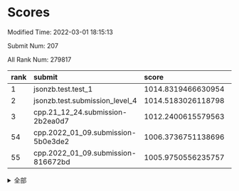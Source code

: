 # Scores

Modified Time: 2022-03-01 18:15:13

Submit Num: 207

All Rank Num: 279817

| rank |               submit               |       score        |       sigma        | pk_num |
| :--- | :--------------------------------- | :----------------- | :----------------- | :----- |
| 1    | jsonzb.test.test_1                 | 1014.8319466630954 | 0.8161348368459636 | 5406   |
| 2    | jsonzb.test.submission_level_4     | 1014.5183026118798 | 0.8337811249790075 | 5404   |
| 3    | cpp.21_12_24.submission-2b2ea0d7   | 1012.2400615579563 | 0.7891699356941235 | 5405   |
| 54   | cpp.2022_01_09.submission-5b0e3de2 | 1006.3736751138696 | 0.7139794757485468 | 5410   |
| 55   | cpp.2022_01_09.submission-816672bd | 1005.9750556235757 | 0.7204428955374482 | 5403   |


<details>
<summary>全部</summary>

| rank |                 submit                 |       score        |       sigma        | pk_num |
| :--- | :------------------------------------- | :----------------- | :----------------- | :----- |
| 1    | jsonzb.test.test_1                     | 1014.8319466630954 | 0.8161348368459636 | 5406   |
| 2    | jsonzb.test.submission_level_4         | 1014.5183026118798 | 0.8337811249790075 | 5404   |
| 3    | cpp.21_12_24.submission-2b2ea0d7       | 1012.2400615579563 | 0.7891699356941235 | 5405   |
| 4    | gobigger.level_3.submission_level_3_29 | 1011.6181948959776 | 0.8055473889038345 | 5409   |
| 5    | gobigger.level_3.submission_level_3_1  | 1011.5935437954854 | 0.7599588917153263 | 5404   |
| 6    | gobigger.level_3.submission_level_3_5  | 1011.4396008816909 | 0.7657134043795681 | 5413   |
| 7    | gobigger.level_3.submission_level_3_38 | 1011.3738860909593 | 0.7939595734713998 | 5409   |
| 8    | gobigger.level_3.submission_level_3_10 | 1011.1461914617676 | 0.7743390427226775 | 5408   |
| 9    | gobigger.level_3.submission_level_3_49 | 1011.0747398478563 | 0.7635121063402109 | 5408   |
| 10   | gobigger.level_3.submission_level_3_7  | 1010.897148342333  | 0.7591512800756846 | 5405   |
| 11   | gobigger.level_3.submission_level_3_18 | 1010.8863769645332 | 0.7721458938682604 | 5403   |
| 12   | gobigger.level_3.submission_level_3_25 | 1010.7450803983548 | 0.7630239698329407 | 5408   |
| 13   | gobigger.level_3.submission_level_3_4  | 1010.6925656498711 | 0.7678876244764394 | 5411   |
| 14   | gobigger.level_3.submission_level_3_24 | 1010.6014289814188 | 0.7620558733112218 | 5407   |
| 15   | gobigger.level_3.submission_level_3_44 | 1010.5527551856902 | 0.8014847629899212 | 5408   |
| 16   | gobigger.level_3.submission_level_3_2  | 1010.4904423588852 | 0.7788229641814212 | 5413   |
| 17   | gobigger.level_3.submission_level_3_33 | 1010.4874382566462 | 0.7499178697656189 | 5408   |
| 18   | gobigger.level_3.submission_level_3_13 | 1010.4352235417936 | 0.7560197855720647 | 5406   |
| 19   | gobigger.level_3.submission_level_3_16 | 1010.3784747474286 | 0.7569527208223955 | 5407   |
| 20   | gobigger.level_3.submission_level_3_28 | 1010.3175430545921 | 0.7493306752363713 | 5402   |
| 21   | gobigger.level_3.submission_level_3_31 | 1010.3003855056223 | 0.7470199890288334 | 5407   |
| 22   | gobigger.level_3.submission_level_3_15 | 1010.2546362486839 | 0.7762919691062333 | 5410   |
| 23   | gobigger.level_3.submission_level_3_23 | 1010.2187793570905 | 0.7505184385005641 | 5400   |
| 24   | gobigger.level_3.submission_level_3_35 | 1010.2013673481517 | 0.7644646237508992 | 5406   |
| 25   | gobigger.level_3.submission_level_3_42 | 1010.1188508491131 | 0.7702212974069548 | 5411   |
| 26   | gobigger.level_3.submission_level_3_14 | 1010.0846216578587 | 0.7647241677040394 | 5406   |
| 27   | gobigger.level_3.submission_level_3_36 | 1009.9818490114992 | 0.7649896455834779 | 5404   |
| 28   | gobigger.level_3.submission_level_3_12 | 1009.9690356571638 | 0.7360085978678126 | 5408   |
| 29   | gobigger.level_3.submission_level_3_27 | 1009.9540885533597 | 0.7507850226770711 | 5405   |
| 30   | gobigger.level_3.submission_level_3_21 | 1009.8740864247944 | 0.7493011100514753 | 5407   |
| 31   | gobigger.level_3.submission_level_3_0  | 1009.8609072953772 | 0.7572125034245304 | 5411   |
| 32   | gobigger.level_3.submission_level_3_8  | 1009.759089174316  | 0.7496673707590928 | 5405   |
| 33   | gobigger.level_3.submission_level_3_34 | 1009.7474408839457 | 0.7548751419662564 | 5406   |
| 34   | gobigger.level_3.submission_level_3_17 | 1009.7130927684851 | 0.736152147563471  | 5407   |
| 35   | gobigger.level_3.submission_level_3_41 | 1009.6960511474865 | 0.765611202669405  | 5405   |
| 36   | gobigger.level_3.submission_level_3_9  | 1009.6905530967815 | 0.7669305786897819 | 5406   |
| 37   | gobigger.level_3.submission_level_3_45 | 1009.6638262485515 | 0.748037938331521  | 5409   |
| 38   | gobigger.level_3.submission_level_3_37 | 1009.6384652595569 | 0.7594406074393789 | 5407   |
| 39   | gobigger.level_3.submission_level_3_47 | 1009.6110964692117 | 0.7469662492337954 | 5406   |
| 40   | gobigger.level_3.submission_level_3_3  | 1009.5336929219524 | 0.7531200031058995 | 5411   |
| 41   | gobigger.level_3.submission_level_3_22 | 1009.4129239185976 | 0.7480659291085913 | 5406   |
| 42   | gobigger.level_3.submission_level_3_48 | 1009.39826269838   | 0.7641824277580025 | 5410   |
| 43   | gobigger.level_3.submission_level_3_26 | 1009.3860287956844 | 0.7465345368468882 | 5404   |
| 44   | gobigger.level_3.submission_level_3_40 | 1009.3625084454555 | 0.7669730274256634 | 5407   |
| 45   | gobigger.level_3.submission_level_3_19 | 1009.1643994423647 | 0.754573896613625  | 5400   |
| 46   | gobigger.level_3.submission_level_3_20 | 1009.1440762498328 | 0.7304659521795435 | 5403   |
| 47   | gobigger.level_3.submission_level_3_32 | 1009.1059841095301 | 0.753492415622691  | 5407   |
| 48   | gobigger.level_3.submission_level_3_43 | 1009.0551025039081 | 0.7711080574973754 | 5405   |
| 49   | gobigger.level_3.submission_level_3_30 | 1008.9019693612133 | 0.7384454068907521 | 5407   |
| 50   | gobigger.level_3.submission_level_3_6  | 1008.8940376052259 | 0.7524113263295635 | 5407   |
| 51   | gobigger.level_3.submission_level_3_46 | 1008.7952929352773 | 0.750921853932771  | 5410   |
| 52   | gobigger.level_3.submission_level_3_39 | 1008.453360340615  | 0.7352869972432802 | 5413   |
| 53   | gobigger.level_3.submission_level_3_11 | 1008.4010590632506 | 0.7412471678851298 | 5405   |
| 54   | cpp.2022_01_09.submission-5b0e3de2     | 1006.3736751138696 | 0.7139794757485468 | 5410   |
| 55   | cpp.2022_01_09.submission-816672bd     | 1005.9750556235757 | 0.7204428955374482 | 5403   |
| 56   | gobigger.level_1.submission_level_1_43 | 1005.2278066411723 | 0.726760513032678  | 5406   |
| 57   | gobigger.level_1.submission_level_1_49 | 1005.1018556832589 | 0.7197294342556599 | 5407   |
| 58   | gobigger.level_1.submission_level_1_13 | 1004.9640794788246 | 0.7134210986757146 | 5407   |
| 59   | gobigger.level_1.submission_level_1_5  | 1004.7697384240021 | 0.7396605993280871 | 5404   |
| 60   | gobigger.level_1.submission_level_1_14 | 1004.6784605920793 | 0.7342137572676506 | 5410   |
| 61   | gobigger.level_1.submission_level_1_8  | 1004.6525191093116 | 0.7283994207266212 | 5407   |
| 62   | gobigger.level_1.submission_level_1_17 | 1004.5569911545163 | 0.7160855817697304 | 5410   |
| 63   | gobigger.level_1.submission_level_1_37 | 1004.0482251281719 | 0.7222360547087958 | 5401   |
| 64   | gobigger.level_1.submission_level_1_29 | 1004.0395964392694 | 0.717316787441879  | 5410   |
| 65   | gobigger.level_1.submission_level_1_47 | 1004.0298839585364 | 0.722457250818896  | 5409   |
| 66   | gobigger.level_1.submission_level_1_33 | 1003.9926512939932 | 0.7145849596154037 | 5403   |
| 67   | gobigger.level_1.submission_level_1_11 | 1003.9803236224159 | 0.7200922332488527 | 5406   |
| 68   | gobigger.level_1.submission_level_1_30 | 1003.8513332963572 | 0.7173775578766862 | 5406   |
| 69   | gobigger.level_1.submission_level_1_12 | 1003.6722584823003 | 0.7178986180937301 | 5410   |
| 70   | gobigger.level_1.submission_level_1_16 | 1003.6622171826517 | 0.7214624023658817 | 5412   |
| 71   | gobigger.level_1.submission_level_1_36 | 1003.6455293732718 | 0.7244250596288984 | 5413   |
| 72   | gobigger.level_1.submission_level_1_48 | 1003.5946638914444 | 0.7325282506951403 | 5411   |
| 73   | gobigger.level_1.submission_level_1_32 | 1003.5614784981894 | 0.7310314535628081 | 5408   |
| 74   | gobigger.level_1.submission_level_1_18 | 1003.5078243675313 | 0.7092386421570528 | 5402   |
| 75   | gobigger.level_1.submission_level_1_34 | 1003.4835126590998 | 0.7163846640740199 | 5407   |
| 76   | gobigger.level_1.submission_level_1_7  | 1003.3997193807625 | 0.7185839444188529 | 5409   |
| 77   | gobigger.level_1.submission_level_1_38 | 1003.3993778013155 | 0.7193006554576186 | 5406   |
| 78   | gobigger.level_1.submission_level_1_46 | 1003.3877350091528 | 0.7226930080768176 | 5410   |
| 79   | gobigger.level_1.submission_level_1_20 | 1003.3737953365671 | 0.7150678641822313 | 5410   |
| 80   | gobigger.level_1.submission_level_1_9  | 1003.322840804623  | 0.7164177499533402 | 5405   |
| 81   | gobigger.level_1.submission_level_1_19 | 1003.3191053272973 | 0.7213890613556676 | 5409   |
| 82   | gobigger.level_1.submission_level_1_39 | 1003.3164346969601 | 0.7233584471735405 | 5402   |
| 83   | gobigger.level_1.submission_level_1_44 | 1003.2910361596386 | 0.712901861294599  | 5410   |
| 84   | gobigger.level_1.submission_level_1_26 | 1003.2585042453766 | 0.7194427089993765 | 5409   |
| 85   | gobigger.level_1.submission_level_1_45 | 1003.194095252921  | 0.7168541424605475 | 5407   |
| 86   | gobigger.level_1.submission_level_1_35 | 1003.1362351526701 | 0.7289579838072355 | 5408   |
| 87   | gobigger.level_1.submission_level_1_10 | 1003.1026016473312 | 0.7143837907291785 | 5406   |
| 88   | gobigger.level_1.submission_level_1_25 | 1003.0863792635167 | 0.7264532997362373 | 5411   |
| 89   | gobigger.level_1.submission_level_1_22 | 1003.052590104686  | 0.7266796498696629 | 5398   |
| 90   | gobigger.level_1.submission_level_1_4  | 1003.0287327406421 | 0.7155912470194594 | 5409   |
| 91   | gobigger.level_1.submission_level_1_1  | 1003.0020950518254 | 0.7132786984637427 | 5407   |
| 92   | gobigger.level_1.submission_level_1_3  | 1002.9207313688865 | 0.719810532050123  | 5409   |
| 93   | gobigger.level_1.submission_level_1_0  | 1002.8968092948965 | 0.722606724426242  | 5408   |
| 94   | gobigger.level_1.submission_level_1_28 | 1002.8070400274928 | 0.7108668124720958 | 5409   |
| 95   | gobigger.level_1.submission_level_1_21 | 1002.767454341135  | 0.7151085670910435 | 5408   |
| 96   | gobigger.level_1.submission_level_1_24 | 1002.7570548716361 | 0.714761775422872  | 5411   |
| 97   | gobigger.level_1.submission_level_1_27 | 1002.7442601796726 | 0.7118255596747419 | 5408   |
| 98   | gobigger.level_1.submission_level_1_42 | 1002.6246734271232 | 0.7287065182689275 | 5404   |
| 99   | gobigger.level_1.submission_level_1_6  | 1002.6043902060366 | 0.7094659920921925 | 5407   |
| 100  | gobigger.level_1.submission_level_1_31 | 1002.4699383702135 | 0.7069968887323753 | 5405   |
| 101  | gobigger.level_1.submission_level_1_15 | 1002.4470749228723 | 0.7135318885173864 | 5407   |
| 102  | gobigger.level_1.submission_level_1_23 | 1002.4205133358184 | 0.7159253362811917 | 5407   |
| 103  | gobigger.level_1.submission_level_1_41 | 1002.3805368076588 | 0.7179404887855069 | 5404   |
| 104  | gobigger.level_1.submission_level_1_2  | 1002.0298918960582 | 0.7129400343188296 | 5410   |
| 105  | gobigger.level_1.submission_level_1_40 | 1001.918935649055  | 0.7261468354331688 | 5411   |
| 106  | gobigger.random.submission_random_37   | 997.1206267621437  | 0.7109523681018125 | 5406   |
| 107  | gobigger.random.submission_random_39   | 997.0772254154028  | 0.6986949730361994 | 5408   |
| 108  | gobigger.random.submission_random_24   | 996.7882871791059  | 0.7096021531677786 | 5410   |
| 109  | gobigger.random.submission_random_12   | 996.6292849220936  | 0.7168885748626344 | 5404   |
| 110  | gobigger.random.submission_random_26   | 996.5997852245214  | 0.709656039085087  | 5405   |
| 111  | gobigger.random.submission_random_19   | 996.5126904596577  | 0.7061733265581668 | 5411   |
| 112  | gobigger.random.submission_random_47   | 996.4830486790067  | 0.7209009108899022 | 5409   |
| 113  | gobigger.random.submission_random_38   | 996.348890174781   | 0.7287145606742913 | 5404   |
| 114  | gobigger.random.submission_random_1    | 996.2608043629136  | 0.6989702702359034 | 5404   |
| 115  | gobigger.random.submission_random_41   | 996.2203109672879  | 0.6947997926623778 | 5404   |
| 116  | gobigger.random.submission_random_28   | 996.1595956555329  | 0.7398912389078808 | 5409   |
| 117  | gobigger.random.submission_random_0    | 996.092667207906   | 0.7225548685524475 | 5410   |
| 118  | gobigger.random.submission_random_48   | 996.0723299028853  | 0.7064822211598346 | 5406   |
| 119  | gobigger.random.submission_random_11   | 996.0109342865368  | 0.7168053637048135 | 5411   |
| 120  | gobigger.random.submission_random_35   | 996.0089050230634  | 0.7130790759898482 | 5406   |
| 121  | gobigger.random.submission_random_18   | 995.9790642098562  | 0.7189119449514406 | 5404   |
| 122  | gobigger.random.submission_random_10   | 995.9195477980535  | 0.7166427617341292 | 5410   |
| 123  | gobigger.random.submission_random_44   | 995.8665953419065  | 0.6993633399032233 | 5410   |
| 124  | gobigger.random.submission_random_13   | 995.8601679825157  | 0.7175150006695749 | 5409   |
| 125  | gobigger.random.submission_random_9    | 995.8439029531859  | 0.7230446829506486 | 5411   |
| 126  | gobigger.random.submission_random_20   | 995.8256397549954  | 0.7058242571323623 | 5412   |
| 127  | gobigger.random.submission_random_15   | 995.8146576114582  | 0.7211134203476097 | 5414   |
| 128  | gobigger.random.submission_random_33   | 995.7775697943468  | 0.7137621303157579 | 5407   |
| 129  | gobigger.random.submission_random_27   | 995.7198825927345  | 0.7013625117034157 | 5410   |
| 130  | gobigger.random.submission_random_40   | 995.6332405078405  | 0.721149754446191  | 5407   |
| 131  | gobigger.random.submission_random_49   | 995.6201736972305  | 0.7159088881577892 | 5407   |
| 132  | gobigger.random.submission_random_45   | 995.6113929251877  | 0.7031834941523661 | 5410   |
| 133  | gobigger.random.submission_random_29   | 995.5780736576876  | 0.7113364767015964 | 5402   |
| 134  | gobigger.random.submission_random_5    | 995.5581862517417  | 0.7097370336710178 | 5402   |
| 135  | gobigger.random.submission_random_30   | 995.5518543747015  | 0.721354531781219  | 5411   |
| 136  | gobigger.random.submission_random_25   | 995.5310215073836  | 0.7000260735368837 | 5415   |
| 137  | gobigger.random.submission_random_34   | 995.514484938395   | 0.7078534569361434 | 5405   |
| 138  | gobigger.random.submission_random_31   | 995.5115211623736  | 0.7140011019487962 | 5408   |
| 139  | gobigger.random.submission_random_43   | 995.5073444426274  | 0.7159215907257316 | 5406   |
| 140  | gobigger.random.submission_random_22   | 995.4994206267606  | 0.709722136601495  | 5405   |
| 141  | gobigger.random.submission_random_2    | 995.4796927666602  | 0.7214357793132589 | 5400   |
| 142  | gobigger.random.submission_random_14   | 995.4302221837343  | 0.716539441291268  | 5405   |
| 143  | gobigger.random.submission_random_6    | 995.4089672072535  | 0.7122074967928621 | 5414   |
| 144  | gobigger.random.submission_random_23   | 995.3466286073444  | 0.7265921880316222 | 5407   |
| 145  | gobigger.random.submission_random_21   | 995.2864498079454  | 0.7169845084863036 | 5408   |
| 146  | gobigger.random.submission_random_36   | 995.2354912024758  | 0.7161864028525718 | 5411   |
| 147  | gobigger.random.submission_random_4    | 995.2117582895615  | 0.7148294437687874 | 5406   |
| 148  | gobigger.random.submission_random_42   | 995.2012273614245  | 0.7074050980491795 | 5410   |
| 149  | gobigger.random.submission_random_7    | 995.1562195410955  | 0.7184913901781703 | 5405   |
| 150  | gobigger.random.submission_random_8    | 995.0846361698822  | 0.7144209665505984 | 5402   |
| 151  | gobigger.random.submission_random_16   | 995.0163139219164  | 0.6936466100106421 | 5406   |
| 152  | gobigger.random.submission_random_3    | 994.9605204713123  | 0.7062680802862424 | 5408   |
| 153  | gobigger.random.submission_random_32   | 994.8839420893981  | 0.7176209224025749 | 5406   |
| 154  | gobigger.random.submission_random_46   | 994.8496919366521  | 0.7059034490699397 | 5405   |
| 155  | gobigger.random.submission_random_17   | 994.0762190074728  | 0.712744877407547  | 5405   |
| 156  | gobigger.level_2.submission_level_2_22 | 993.9735998895429  | 0.7163109674378983 | 5405   |
| 157  | gobigger.level_2.submission_level_2_31 | 993.9719972570144  | 0.7368046644633178 | 5409   |
| 158  | gobigger.level_2.submission_level_2_7  | 993.8360772753218  | 0.7424330331530068 | 5408   |
| 159  | gobigger.level_2.submission_level_2_21 | 993.5451492635094  | 0.7404754438488712 | 5404   |
| 160  | gobigger.level_2.submission_level_2_28 | 993.3506051078173  | 0.7296289516497558 | 5409   |
| 161  | gobigger.level_2.submission_level_2_5  | 993.2452351026772  | 0.7289475486224913 | 5412   |
| 162  | gobigger.level_2.submission_level_2_25 | 993.2242607385476  | 0.7210111826022713 | 5408   |
| 163  | gobigger.level_2.submission_level_2_40 | 993.1761099640405  | 0.725101252834301  | 5407   |
| 164  | gobigger.level_2.submission_level_2_44 | 993.0416815676072  | 0.7523719711872773 | 5404   |
| 165  | gobigger.level_2.submission_level_2_19 | 993.0332488888955  | 0.7497541466879105 | 5411   |
| 166  | gobigger.level_2.submission_level_2_9  | 992.9684329670955  | 0.7449731069362694 | 5409   |
| 167  | gobigger.level_2.submission_level_2_20 | 992.8572698570813  | 0.7275408164732429 | 5405   |
| 168  | gobigger.level_2.submission_level_2_12 | 992.8550697416428  | 0.74731542923861   | 5410   |
| 169  | gobigger.level_2.submission_level_2_6  | 992.6898951887308  | 0.7700302033895918 | 5408   |
| 170  | gobigger.level_2.submission_level_2_3  | 992.6825976069646  | 0.7311947697546642 | 5406   |
| 171  | gobigger.level_2.submission_level_2_23 | 992.6779156535553  | 0.7421737557790936 | 5411   |
| 172  | gobigger.level_2.submission_level_2_48 | 992.6778167126434  | 0.7417615993671032 | 5408   |
| 173  | gobigger.level_2.submission_level_2_11 | 992.6711119142395  | 0.7287854167084361 | 5404   |
| 174  | gobigger.level_2.submission_level_2_10 | 992.6655748276172  | 0.7226297266940546 | 5408   |
| 175  | gobigger.level_2.submission_level_2_27 | 992.6143172661233  | 0.7403433335203563 | 5403   |
| 176  | gobigger.level_2.submission_level_2_33 | 992.4478008326837  | 0.7454070881295507 | 5404   |
| 177  | gobigger.level_2.submission_level_2_37 | 992.3054534095851  | 0.746065546555339  | 5405   |
| 178  | gobigger.level_2.submission_level_2_15 | 992.294590632141   | 0.7546982770131145 | 5401   |
| 179  | gobigger.level_2.submission_level_2_14 | 992.2002600375462  | 0.7351584402702779 | 5408   |
| 180  | gobigger.level_2.submission_level_2_2  | 992.1855349802572  | 0.7569153929559436 | 5402   |
| 181  | gobigger.level_2.submission_level_2_41 | 992.1590033189308  | 0.74747234716735   | 5408   |
| 182  | gobigger.level_2.submission_level_2_30 | 992.0614422936159  | 0.7520492077953037 | 5409   |
| 183  | gobigger.level_2.submission_level_2_16 | 992.0502762909944  | 0.7333162109884032 | 5403   |
| 184  | gobigger.level_2.submission_level_2_36 | 991.7489717208123  | 0.7415362230547704 | 5413   |
| 185  | gobigger.level_2.submission_level_2_43 | 991.7484994067755  | 0.7490581949022371 | 5406   |
| 186  | gobigger.level_2.submission_level_2_38 | 991.7479237668788  | 0.7425884357819584 | 5404   |
| 187  | gobigger.level_2.submission_level_2_8  | 991.6761349940688  | 0.7547889663110829 | 5405   |
| 188  | gobigger.level_2.submission_level_2_49 | 991.6715507063775  | 0.7417000826688555 | 5406   |
| 189  | gobigger.level_2.submission_level_2_24 | 991.5922298386687  | 0.7557642156304977 | 5405   |
| 190  | gobigger.level_2.submission_level_2_35 | 991.5295264920082  | 0.7460900029324923 | 5404   |
| 191  | gobigger.level_2.submission_level_2_46 | 991.4822748299424  | 0.74644758349702   | 5405   |
| 192  | gobigger.level_2.submission_level_2_42 | 991.4294427949914  | 0.7593421797157257 | 5409   |
| 193  | gobigger.level_2.submission_level_2_1  | 991.3051795511229  | 0.7400120466001103 | 5403   |
| 194  | gobigger.level_2.submission_level_2_32 | 991.2897894611501  | 0.7597982888961764 | 5411   |
| 195  | gobigger.level_2.submission_level_2_17 | 991.2533565155958  | 0.7411262823114279 | 5411   |
| 196  | gobigger.level_2.submission_level_2_39 | 991.2424579802553  | 0.7700866866205777 | 5408   |
| 197  | gobigger.level_2.submission_level_2_4  | 990.9902164361338  | 0.7646340286726848 | 5408   |
| 198  | gobigger.level_2.submission_level_2_18 | 990.9815811695962  | 0.7520350739465526 | 5407   |
| 199  | gobigger.level_2.submission_level_2_29 | 990.9463102784308  | 0.7662981757752458 | 5404   |
| 200  | gobigger.level_2.submission_level_2_34 | 990.6075459388186  | 0.7694692674854388 | 5407   |
| 201  | gobigger.level_2.submission_level_2_0  | 990.5806105843642  | 0.7501685550649101 | 5403   |
| 202  | gobigger.level_2.submission_level_2_26 | 990.5304859327108  | 0.7734778902518982 | 5407   |
| 203  | gobigger.level_2.submission_level_2_47 | 990.1501587724512  | 0.7698568034229356 | 5412   |
| 204  | gobigger.level_2.submission_level_2_13 | 989.3121966432392  | 0.7730876352370727 | 5403   |
| 205  | gobigger.level_2.submission_level_2_45 | 988.8005256068627  | 0.7888661210276238 | 5411   |
| 206  | gobigger.none.submission_none_0        | 978.6623299450619  | 1.2876121025151988 | 5405   |
| 207  | gobigger.none.submission_none_1        | 977.0660095719531  | 1.4674856686576627 | 5404   |

</details>